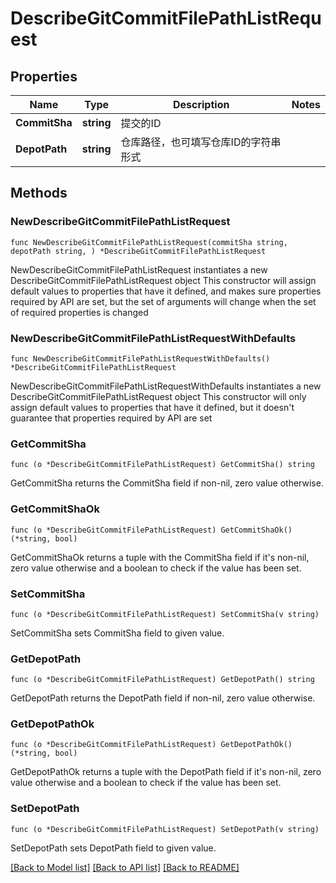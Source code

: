 # DescribeGitCommitFilePathListRequest

## Properties

Name | Type | Description | Notes
------------ | ------------- | ------------- | -------------
**CommitSha** | **string** | 提交的ID | 
**DepotPath** | **string** | 仓库路径，也可填写仓库ID的字符串形式 | 

## Methods

### NewDescribeGitCommitFilePathListRequest

`func NewDescribeGitCommitFilePathListRequest(commitSha string, depotPath string, ) *DescribeGitCommitFilePathListRequest`

NewDescribeGitCommitFilePathListRequest instantiates a new DescribeGitCommitFilePathListRequest object
This constructor will assign default values to properties that have it defined,
and makes sure properties required by API are set, but the set of arguments
will change when the set of required properties is changed

### NewDescribeGitCommitFilePathListRequestWithDefaults

`func NewDescribeGitCommitFilePathListRequestWithDefaults() *DescribeGitCommitFilePathListRequest`

NewDescribeGitCommitFilePathListRequestWithDefaults instantiates a new DescribeGitCommitFilePathListRequest object
This constructor will only assign default values to properties that have it defined,
but it doesn't guarantee that properties required by API are set

### GetCommitSha

`func (o *DescribeGitCommitFilePathListRequest) GetCommitSha() string`

GetCommitSha returns the CommitSha field if non-nil, zero value otherwise.

### GetCommitShaOk

`func (o *DescribeGitCommitFilePathListRequest) GetCommitShaOk() (*string, bool)`

GetCommitShaOk returns a tuple with the CommitSha field if it's non-nil, zero value otherwise
and a boolean to check if the value has been set.

### SetCommitSha

`func (o *DescribeGitCommitFilePathListRequest) SetCommitSha(v string)`

SetCommitSha sets CommitSha field to given value.


### GetDepotPath

`func (o *DescribeGitCommitFilePathListRequest) GetDepotPath() string`

GetDepotPath returns the DepotPath field if non-nil, zero value otherwise.

### GetDepotPathOk

`func (o *DescribeGitCommitFilePathListRequest) GetDepotPathOk() (*string, bool)`

GetDepotPathOk returns a tuple with the DepotPath field if it's non-nil, zero value otherwise
and a boolean to check if the value has been set.

### SetDepotPath

`func (o *DescribeGitCommitFilePathListRequest) SetDepotPath(v string)`

SetDepotPath sets DepotPath field to given value.



[[Back to Model list]](../README.md#documentation-for-models) [[Back to API list]](../README.md#documentation-for-api-endpoints) [[Back to README]](../README.md)



